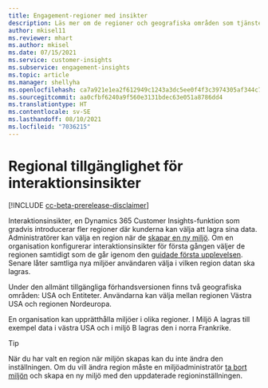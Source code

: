 ```yaml
---
title: Engagement-regioner med insikter
description: Läs mer om de regioner och geografiska områden som tjänsten distribueras till.
author: mkisel11
ms.reviewer: mhart
ms.author: mkisel
ms.date: 07/15/2021
ms.service: customer-insights
ms.subservice: engagement-insights
ms.topic: article
ms.manager: shellyha
ms.openlocfilehash: ca7a921e1ea2f612949c1243a3dc5ee0f4f3c3974305af344c77b870db3e00a9
ms.sourcegitcommit: aa0cfbf6240a9f560e3131bdec63e051a8786dd4
ms.translationtype: HT
ms.contentlocale: sv-SE
ms.lasthandoff: 08/10/2021
ms.locfileid: "7036215"
---
```

# <a name="regional-availability-for-engagement-insights"></a>Regional tillgänglighet för interaktionsinsikter

[!INCLUDE [cc-beta-prerelease-disclaimer](includes/cc-beta-prerelease-disclaimer.md)]

Interaktionsinsikter, en Dynamics 365 Customer Insights-funktion som gradvis introducerar fler regioner där kunderna kan välja att lagra sina data. Administratörer kan välja en region när de [skapar en ny miljö](manage-environments-workspaces.md#create-an-environment). Om en organisation konfigurerar interaktionsinsikter för första gången väljer de regionen samtidigt som de går igenom den [guidade första upplevelsen](quickstart.md). Senare låter samtliga nya miljöer användaren välja i vilken region datan ska lagras.

Under den allmänt tillgängliga förhandsversionen finns två geografiska områden: USA och Entiteter. Användarna kan välja mellan regionen Västra USA och regionen Nordeuropa.

En organisation kan upprätthålla miljöer i olika regioner. I Miljö A lagras till exempel data i västra USA och i miljö B lagras den i norra Frankrike.

> [!TIP]
> När du har valt en region när miljön skapas kan du inte ändra den inställningen. Om du vill ändra region måste en miljöadministratör [ta bort miljön](manage-environments-workspaces.md#delete-an-environment) och skapa en ny miljö med den uppdaterade regioninställningen.

